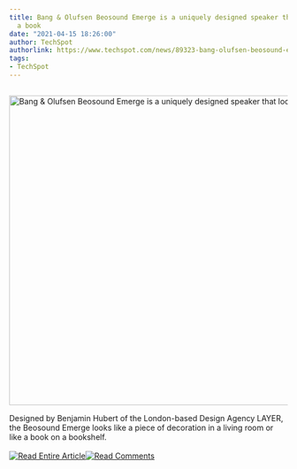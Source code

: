 ```yaml
---
title: Bang & Olufsen Beosound Emerge is a uniquely designed speaker that looks like
  a book
date: "2021-04-15 18:26:00"
author: TechSpot
authorlink: https://www.techspot.com/news/89323-bang-olufsen-beosound-emerge-uniquely-designed-speaker-looks.html
tags:
- TechSpot
---
```

<a href="https://www.techspot.com/news/89323-bang-olufsen-beosound-emerge-uniquely-designed-speaker-looks.html" target="_blank"><img src="https://static.techspot.com/images2/news/ts3_thumbs/2021/04/2021-04-15-ts3_thumbs-563.png" width="800" height="560" style="padding: 15px 0" title="Bang &amp; Olufsen Beosound Emerge is a uniquely designed speaker that looks like a book" /></a><br />Designed by Benjamin Hubert of the London-based Design Agency LAYER, the Beosound Emerge looks like a piece of decoration in a living room or like a book on a bookshelf.<br /><br /><a href="https://www.techspot.com/news/89323-bang-olufsen-beosound-emerge-uniquely-designed-speaker-looks.html"><img src="https://static.techspot.com/images/rss/rss_buttons_01.png" border="0" alt="Read Entire Article" /></a><a href="https://www.techspot.com/news/89323-bang-olufsen-beosound-emerge-uniquely-designed-speaker-looks.html#comments"><img src="https://static.techspot.com/images/rss/rss_buttons_02.png" border="0" alt="Read Comments" /></a><br /><br />